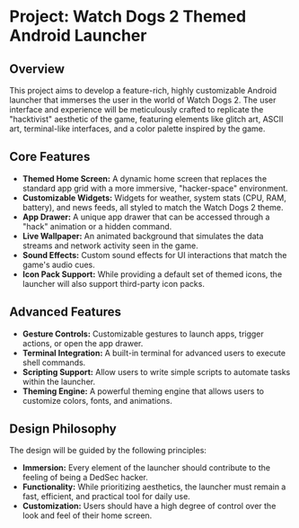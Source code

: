 # Project: Watch Dogs 2 Themed Android Launcher

## Overview

This project aims to develop a feature-rich, highly customizable Android launcher that immerses the user in the world of Watch Dogs 2. The user interface and experience will be meticulously crafted to replicate the "hacktivist" aesthetic of the game, featuring elements like glitch art, ASCII art, terminal-like interfaces, and a color palette inspired by the game.

## Core Features

*   **Themed Home Screen:** A dynamic home screen that replaces the standard app grid with a more immersive, "hacker-space" environment.
*   **Customizable Widgets:** Widgets for weather, system stats (CPU, RAM, battery), and news feeds, all styled to match the Watch Dogs 2 theme.
*   **App Drawer:** A unique app drawer that can be accessed through a "hack" animation or a hidden command.
*   **Live Wallpaper:** An animated background that simulates the data streams and network activity seen in the game.
*   **Sound Effects:** Custom sound effects for UI interactions that match the game's audio cues.
*   **Icon Pack Support:** While providing a default set of themed icons, the launcher will also support third-party icon packs.

## Advanced Features

*   **Gesture Controls:** Customizable gestures to launch apps, trigger actions, or open the app drawer.
*   **Terminal Integration:** A built-in terminal for advanced users to execute shell commands.
*   **Scripting Support:** Allow users to write simple scripts to automate tasks within the launcher.
*   **Theming Engine:** A powerful theming engine that allows users to customize colors, fonts, and animations.

## Design Philosophy

The design will be guided by the following principles:

*   **Immersion:** Every element of the launcher should contribute to the feeling of being a DedSec hacker.
*   **Functionality:** While prioritizing aesthetics, the launcher must remain a fast, efficient, and practical tool for daily use.
*   **Customization:** Users should have a high degree of control over the look and feel of their home screen.

